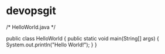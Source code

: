 # devopsgit

/* HelloWorld.java
 */

public class HelloWorld
{
	public static void main(String[] args) {
		System.out.println("Hello World!");
	}
}
